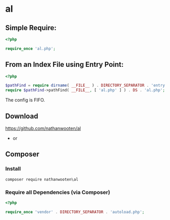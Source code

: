 # al

## Simple Require:

```php
<?php

require_once 'al.php';
```

## From an Index File using Entry Point:

```php
<?php

$pathFind = require dirname( __FILE__ ) . DIRECTORY_SEPARATOR . 'entry.php';
require $pathFind->pathFind( __FILE__, [ 'al.php' ] ) . DS . 'al.php';
```

The config is FIFO.

## Download

https://github.com/nathanwooten/al

 - or

## Composer

### Install

```
composer require nathanwooten\al
```

### Require all Dependencies (via Composer)

```php
<?php

require_once 'vendor' . DIRECTORY_SEPARATOR . 'autoload.php';
```
